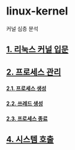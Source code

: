 # linux-kernel
커널 심층 분석

## [1. 리눅스 커널 입문](/all/입문.md)  
## [2. 프로세스 관리](/all/프로세스.md)  
#### [2.1. 프로세스 생성](/all/프로세스생성.md)  
#### [2.2. 쓰레드 생성](/all/쓰레드생성.md)  
#### [2.3. 프로세스 종료](/all/프로세스종료.md)  

## [4. 시스템 호출](/all/시스템호츨.md)  
